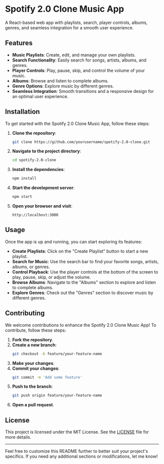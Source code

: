 # Spotify 2.0 Clone Music App

A React-based web app with playlists, search, player controls, albums, genres, and seamless integration for a smooth user experience.

## Features

- **Music Playlists**: Create, edit, and manage your own playlists.
- **Search Functionality**: Easily search for songs, artists, albums, and genres.
- **Player Controls**: Play, pause, skip, and control the volume of your music.
- **Albums**: Browse and listen to complete albums.
- **Genre Options**: Explore music by different genres.
- **Seamless Integration**: Smooth transitions and a responsive design for an optimal user experience.

## Installation

To get started with the Spotify 2.0 Clone Music App, follow these steps:

1. **Clone the repository**:
    ```bash
    git clone https://github.com/yourusername/spotify-2.0-clone.git
    ```

2. **Navigate to the project directory**:
    ```bash
    cd spotify-2.0-clone
    ```

3. **Install the dependencies**:
    ```bash
    npm install
    ```

4. **Start the development server**:
    ```bash
    npm start
    ```

5. **Open your browser and visit**:
    ```
    http://localhost:3000
    ```

## Usage

Once the app is up and running, you can start exploring its features:

- **Create Playlists**: Click on the "Create Playlist" button to start a new playlist.
- **Search for Music**: Use the search bar to find your favorite songs, artists, albums, or genres.
- **Control Playback**: Use the player controls at the bottom of the screen to play, pause, skip, or adjust the volume.
- **Browse Albums**: Navigate to the "Albums" section to explore and listen to complete albums.
- **Explore Genres**: Check out the "Genres" section to discover music by different genres.

## Contributing

We welcome contributions to enhance the Spotify 2.0 Clone Music App! To contribute, follow these steps:

1. **Fork the repository**.
2. **Create a new branch**:
    ```bash
    git checkout -b feature/your-feature-name
    ```
3. **Make your changes**.
4. **Commit your changes**:
    ```bash
    git commit -m 'Add some feature'
    ```
5. **Push to the branch**:
    ```bash
    git push origin feature/your-feature-name
    ```
6. **Open a pull request**.

## License

This project is licensed under the MIT License. See the [LICENSE](LICENSE) file for more details.

---

Feel free to customize this README further to better suit your project's specifics. If you need any additional sections or modifications, let me know!
